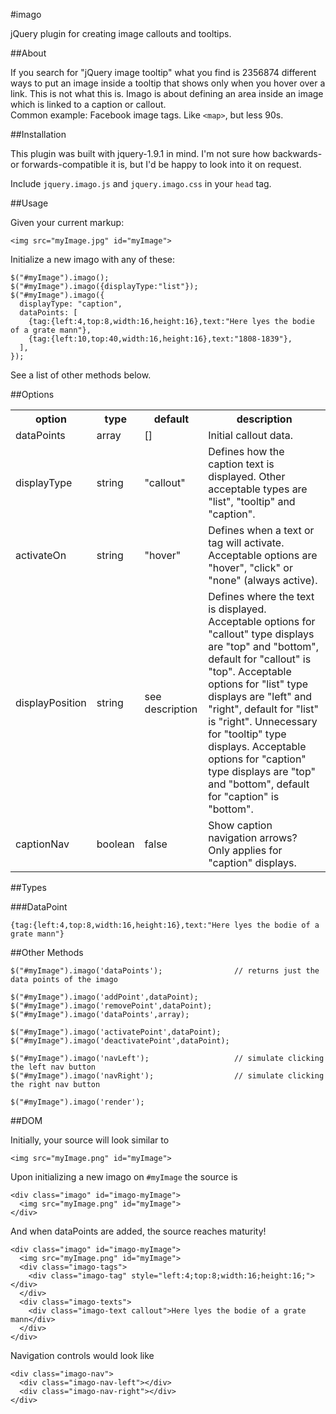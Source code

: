 #imago

jQuery plugin for creating image callouts and tooltips.

##About

If you search for "jQuery image tooltip" what you find is 2356874 different ways to put an image inside a tooltip that shows only when you hover over a link. This is not what this is. Imago is about defining an area inside an image which is linked to a caption or callout.  
Common example: Facebook image tags.  Like `<map>`, but less 90s.

##Installation

This plugin was built with jquery-1.9.1 in mind. I'm not sure how backwards- or forwards-compatible it is, but I'd be happy to look into it on request.

Include `jquery.imago.js` and `jquery.imago.css` in your `head` tag.

##Usage

Given your current markup:

    <img src="myImage.jpg" id="myImage">

Initialize a new imago with any of these:

    $("#myImage").imago();
    $("#myImage").imago({displayType:"list"});
    $("#myImage").imago({
      displayType: "caption",
      dataPoints: [
        {tag:{left:4,top:8,width:16,height:16},text:"Here lyes the bodie of a grate mann"},
        {tag:{left:10,top:40,width:16,height:16},text:"1808-1839"},
      ],
    });

See a list of other methods below.

##Options

<table>
  <tr>
    <th>option</th>
    <th>type</th>
    <th>default</th>
    <th>description</th>
  </tr>
  <tr>
    <td>dataPoints</td>
    <td>array</td>
    <td>[]</td>
    <td>Initial callout data.</td>
  </tr>
  <tr>
    <td>displayType</td>
    <td>string</td>
    <td>"callout"</td>
    <td>Defines how the caption text is displayed. Other acceptable types are "list", "tooltip" and "caption".</td>
  </tr>
  <tr>
    <td>activateOn</td>
    <td>string</td>
    <td>"hover"</td>
    <td>Defines when a text or tag will activate. Acceptable options are "hover", "click" or "none" (always active).</td>
  </tr>
  <tr>
    <td>displayPosition</td>
    <td>string</td>
    <td>see description</td>
    <td>Defines where the text is displayed. Acceptable options for "callout" type displays are "top" and "bottom", default for "callout" is "top". Acceptable options for "list" type displays are "left" and "right", default for "list" is "right". Unnecessary for "tooltip" type displays. Acceptable options for "caption" type displays are "top" and "bottom", default for "caption" is "bottom".</td>
  </tr>
  <tr>
    <td>captionNav</td>
    <td>boolean</td>
    <td>false</td>
    <td>Show caption navigation arrows? Only applies for "caption" displays.</td>
  </tr>
</table>

##Types

###DataPoint

`{tag:{left:4,top:8,width:16,height:16},text:"Here lyes the bodie of a grate mann"}`

##Other Methods

    $("#myImage").imago('dataPoints');                // returns just the data points of the imago
    
    $("#myImage").imago('addPoint',dataPoint);
    $("#myImage").imago('removePoint',dataPoint);
    $("#myImage").imago('dataPoints',array);
    
    $("#myImage").imago('activatePoint',dataPoint);
    $("#myImage").imago('deactivatePoint',dataPoint);
    
    $("#myImage").imago('navLeft');                   // simulate clicking the left nav button
    $("#myImage").imago('navRight');                  // simulate clicking the right nav button
    
    $("#myImage").imago('render');

##DOM

Initially, your source will look similar to

    <img src="myImage.png" id="myImage">

Upon initializing a new imago on `#myImage` the source is

    <div class="imago" id="imago-myImage">
      <img src="myImage.png" id="myImage">
    </div>

And when dataPoints are added, the source reaches maturity!

    <div class="imago" id="imago-myImage">
      <img src="myImage.png" id="myImage">
      <div class="imago-tags">
        <div class="imago-tag" style="left:4;top:8;width:16;height:16;"></div>
      </div>
      <div class="imago-texts">
        <div class="imago-text callout">Here lyes the bodie of a grate mann</div>
      </div>
    </div>

Navigation controls would look like

    <div class="imago-nav">
      <div class="imago-nav-left"></div>
      <div class="imago-nav-right"></div>
    </div>
